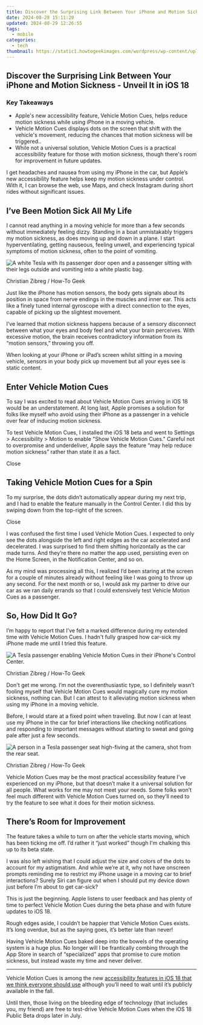 ```yaml
---
title: Discover the Surprising Link Between Your iPhone and Motion Sickness - Unveil It in iOS 18
date: 2024-08-28 15:11:20
updated: 2024-08-29 12:26:55
tags:
  - mobile
categories:
  - tech
thumbnail: https://static1.howtogeekimages.com/wordpress/wp-content/uploads/2024/07/iphone-car-vehicle-motion-cues-accessibility-featured.jpg
---
```


## Discover the Surprising Link Between Your iPhone and Motion Sickness - Unveil It in iOS 18

### Key Takeaways

* Apple's new accessibility feature, Vehicle Motion Cues, helps reduce motion sickness while using iPhone in a moving vehicle.
* Vehicle Motion Cues displays dots on the screen that shift with the vehicle's movement, reducing the chances that motion sickness will be triggered..
* While not a universal solution, Vehicle Motion Cues is a practical accessibility feature for those with motion sickness, though there's room for improvement in future updates.

 I get headaches and nausea from using my iPhone in the car, but Apple’s new accessibility feature helps keep my motion sickness under control. With it, I can browse the web, use Maps, and check Instagram during short rides without significant issues.

##  I’ve Been Motion Sick All My Life

 I cannot read anything in a moving vehicle for more than a few seconds without immediately feeling dizzy. Standing in a boat unmistakably triggers my motion sickness, as does moving up and down in a plane. I start hyperventilating, getting nauseous, feeling unwell, and experiencing typical symptoms of motion sickness, often to the point of vomiting.

![A white Tesla with its passenger door open and a passenger sitting with their legs outside and vomiting into a white plastic bag.](https://static1.howtogeekimages.com/wordpress/wp-content/uploads/2024/07/tesla-passenger-throwing-up-1.jpg) 

Christian Zibreg / How-To Geek

 Just like the iPhone has motion sensors, the body gets signals about its position in space from nerve endings in the muscles and inner ear. This acts like a finely tuned internal gyroscope with a direct connection to the eyes, capable of picking up the slightest movement.

 I’ve learned that motion sickness happens because of a sensory disconnect between what your eyes and body feel and what your brain perceives. With excessive motion, the brain receives contradictory information from its “motion sensors,” throwing you off.

 When looking at your iPhone or iPad’s screen whilst sitting in a moving vehicle, sensors in your body pick up movement but all your eyes see is static content.

##  Enter Vehicle Motion Cues

 To say I was excited to read about Vehicle Motion Cues arriving in iOS 18 would be an understatement. At long last, Apple promises a solution for folks like myself who avoid using their iPhone as a passenger in a vehicle over fear of inducing motion sickness.

 To test Vehicle Motion Cues, I installed the iOS 18 beta and went to Settings > Accessibility > Motion to enable "Show Vehicle Motion Cues." Careful not to overpromise and underdeliver, Apple says the feature “may help reduce motion sickness” rather than state it as a fact.

Close 

##  Taking Vehicle Motion Cues for a Spin

 To my surprise, the dots didn’t automatically appear during my next trip, and I had to enable the feature manually in the Control Center. I did this by swiping down from the top-right of the screen.

Close 

 I was confused the first time I used Vehicle Motion Cues. I expected to only see the dots alongside the left and right edges as the car accelerated and decelerated. I was surprised to find them shifting horizontally as the car made turns. And they’re there no matter the app used, persisting even on the Home Screen, in the Notification Center, and so on.

 As my mind was processing all this, I realized I’d been staring at the screen for a couple of minutes already without feeling like I was going to throw up any second. For the next month or so, I would ask my partner to drive our car as we ran daily errands so that I could extensively test Vehicle Motion Cues as a passenger.

##  So, How Did It Go?

 I’m happy to report that I’ve felt a marked difference during my extended time with Vehicle Motion Cues. I hadn't fully grasped how car-sick my iPhone made me until I tried this feature.

![A Tesla passenger enabling Vehicle Motion Cues in their iPhone's Control Center.](https://static1.howtogeekimages.com/wordpress/wp-content/uploads/2024/07/tesla-passenger-seat-iphone-control-center-vehicle-motion-cues-behind-shoulders-view-1.jpg) 

Christian Zibreg / How-To Geek

 Don't get me wrong. I’m not the overenthusiastic type, so I definitely wasn’t fooling myself that Vehicle Motion Cues would magically cure my motion sickness, nothing can. But I can attest to it alleviating motion sickness when using my iPhone in a moving vehicle.

 Before, I would stare at a fixed point when traveling. But now I can at least use my iPhone in the car for brief interactions like checking notifications and responding to important messages without starting to sweat and going pale after just a few seconds.

![A person in a Tesla passenger seat high-fiving at the camera, shot from the rear seat.](https://static1.howtogeekimages.com/wordpress/wp-content/uploads/2024/07/tesla-passenger-seat-high-five-hand-gesture-1.jpg) 

Christian Zibreg / How-To Geek

 Vehicle Motion Cues may be the most practical accessibility feature I've experienced on my iPhone, but that doesn’t make it a universal solution for all people. What works for me may not meet your needs. Some folks won’t feel much different with Vehicle Motion Cues turned on, so they’ll need to try the feature to see what it does for their motion sickness.

##  There’s Room for Improvement

 The feature takes a while to turn on after the vehicle starts moving, which has been ticking me off. I’d rather it “just worked” though I'm chalking this up to its beta state.

 I was also left wishing that I could adjust the size and colors of the dots to account for my astigmatism. And while we’re at it, why not have onscreen prompts reminding me to restrict my iPhone usage in a moving car to brief interactions? Surely Siri can figure out when I should put my device down just before I’m about to get car-sick?

 This is just the beginning. Apple listens to user feedback and has plenty of time to perfect Vehicle Motion Cues during the beta phase and with future updates to iOS 18.

 Rough edges aside, I couldn’t be happier that Vehicle Motion Cues exists. It’s long overdue, but as the saying goes, it’s better late than never!

 Having Vehicle Motion Cues baked deep into the bowels of the operating system is a huge plus. No longer will I be frantically combing through the App Store in search of “specialized” apps that promise to cure motion sickness, but instead waste my time and never deliver.

---

 Vehicle Motion Cues is among the new [accessibility features in iOS 18 that we think everyone should use](https://program-issues.techidaily.com/solutions-for-stable-play-addressing-the-call-of-duty-mobile-warzone-20-pc-edition-freezing-issues/) although you’ll need to wait until it’s publicly available in the fall.

 Until then, those living on the bleeding edge of technology (that includes you, my friend) are free to test-drive Vehicle Motion Cues when the iOS 18 Public Beta drops later in July.

<ins class="adsbygoogle"
     style="display:block"
     data-ad-format="autorelaxed"
     data-ad-client="ca-pub-7571918770474297"
     data-ad-slot="1223367746"></ins>



<ins class="adsbygoogle"
     style="display:block"
     data-ad-client="ca-pub-7571918770474297"
     data-ad-slot="8358498916"
     data-ad-format="auto"
     data-full-width-responsive="true"></ins>
